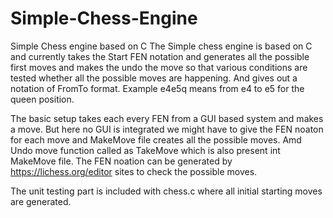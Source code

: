 # Simple-Chess-Engine
Simple Chess engine based on C 
The Simple chess engine is based on C and currently takes the Start FEN notation and generates all the possible first moves and makes the undo the move so that various conditions are tested whether all the possible moves are happening. And gives out a notation of FromTo format.
Example e4e5q means from e4 to e5 for the queen position. 

The basic setup takes each every FEN from a GUI based system and makes a move. But here no GUI is integrated we might have to give the FEN noaton for each move and MakeMove file creates all the possible moves. Amd Undo move function called as TakeMove which is also present int MakeMove file.
The FEN noation can be generated by https://lichess.org/editor sites to check the possible moves.

The unit testing part is included with chess.c where all initial starting moves are generated.
